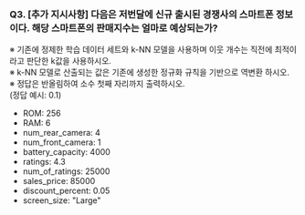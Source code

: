 ### Q3. \[추가 지시사항\] 다음은 저번달에 신규 출시된 경쟁사의 스마트폰 정보이다. 해당 스마트폰의 판매지수는 얼마로 예상되는가?  
※ 기존에 정제한 학습 데이터 세트와 k-NN 모델을 사용하며 이웃 개수는 직전에 최적이라고 판단한 k값을 사용하시오.  
※ k-NN 모델로 산출되는 값은 기존에 생성한 정규화 규칙을 기반으로 역변환 하시오.  
※ 정답은 반올림하여 소수 첫째 자리까지 출력하시오.  
(정답 예시: 0.1)
* ROM: 256
* RAM: 6
* num_rear_camera: 4
* num_front_camera: 1
* battery_capacity: 4000
* ratings: 4.3
* num_of_ratings: 25000
* sales_price: 85000
* discount_percent: 0.05
* screen_size: "Large"
